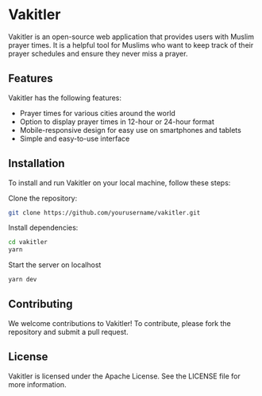 # Vakitler
Vakitler is an open-source web application that provides users with Muslim prayer times. It is a helpful tool for Muslims who want to keep track of their prayer schedules and ensure they never miss a prayer.

## Features
Vakitler has the following features:

- Prayer times for various cities around the world
- Option to display prayer times in 12-hour or 24-hour format
- Mobile-responsive design for easy use on smartphones and tablets
- Simple and easy-to-use interface

## Installation
To install and run Vakitler on your local machine, follow these steps:

Clone the repository:
```bash
git clone https://github.com/yourusername/vakitler.git
```

Install dependencies:
```bash
cd vakitler
yarn
```

Start the server on localhost
```bash
yarn dev
```

## Contributing
We welcome contributions to Vakitler! To contribute, please fork the repository and submit a pull request.

## License
Vakitler is licensed under the Apache License. See the LICENSE file for more information.


